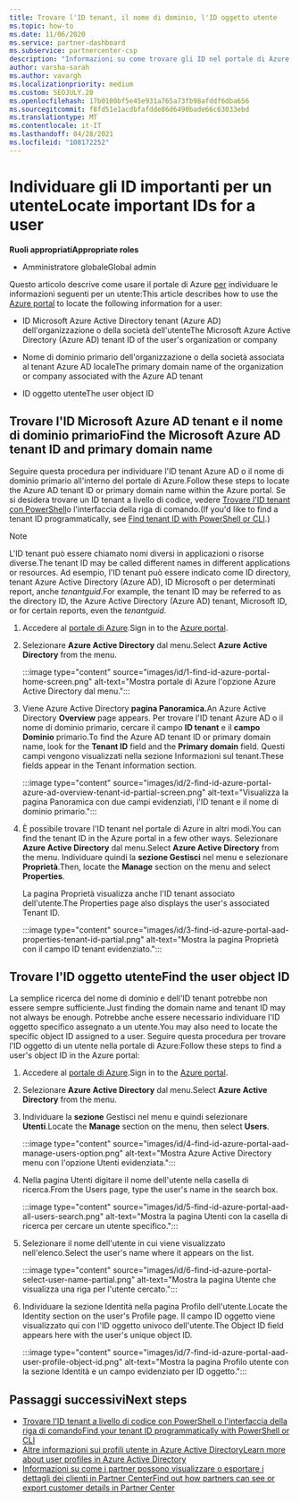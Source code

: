 ```yaml
---
title: Trovare l'ID tenant, il nome di dominio, l'ID oggetto utente
ms.topic: how-to
ms.date: 11/06/2020
ms.service: partner-dashboard
ms.subservice: partnercenter-csp
description: "Informazioni su come trovare gli ID nel portale di Azure: ID tenant, nome di dominio o ID oggetto utente specifico Azure AD'organizzazione. Alcune attività necessitano di queste informazioni."
author: varsha-sarah
ms.author: vavargh
ms.localizationpriority: medium
ms.custom: SEOJULY.20
ms.openlocfilehash: 17b0100bf5e45e931a765a73fb98afddf6dba656
ms.sourcegitcommit: f8fd51e1acdbfafdde86d6490bade66c63033ebd
ms.translationtype: MT
ms.contentlocale: it-IT
ms.lasthandoff: 04/28/2021
ms.locfileid: "108172252"
---
```

# <a name="locate-important-ids-for-a-user"></a><span data-ttu-id="2d06e-104">Individuare gli ID importanti per un utente</span><span class="sxs-lookup"><span data-stu-id="2d06e-104">Locate important IDs for a user</span></span>

<span data-ttu-id="2d06e-105">**Ruoli appropriati**</span><span class="sxs-lookup"><span data-stu-id="2d06e-105">**Appropriate roles**</span></span>

- <span data-ttu-id="2d06e-106">Amministratore globale</span><span class="sxs-lookup"><span data-stu-id="2d06e-106">Global admin</span></span>

<span data-ttu-id="2d06e-107">Questo articolo descrive come usare il portale di Azure [per](https://portal.azure.com/) individuare le informazioni seguenti per un utente:</span><span class="sxs-lookup"><span data-stu-id="2d06e-107">This article describes how to use the [Azure portal](https://portal.azure.com/) to locate the following information for a user:</span></span>

- <span data-ttu-id="2d06e-108">ID Microsoft Azure Active Directory tenant (Azure AD) dell'organizzazione o della società dell'utente</span><span class="sxs-lookup"><span data-stu-id="2d06e-108">The Microsoft Azure Active Directory (Azure AD) tenant ID of the user's organization or company</span></span>

- <span data-ttu-id="2d06e-109">Nome di dominio primario dell'organizzazione o della società associata al tenant Azure AD locale</span><span class="sxs-lookup"><span data-stu-id="2d06e-109">The primary domain name of the organization or company associated with the Azure AD tenant</span></span>

- <span data-ttu-id="2d06e-110">ID oggetto utente</span><span class="sxs-lookup"><span data-stu-id="2d06e-110">The user object ID</span></span>

## <a name="find-the-microsoft-azure-ad-tenant-id-and-primary-domain-name"></a><span data-ttu-id="2d06e-111">Trovare l'ID Microsoft Azure AD tenant e il nome di dominio primario</span><span class="sxs-lookup"><span data-stu-id="2d06e-111">Find the Microsoft Azure AD tenant ID and primary domain name</span></span>

<span data-ttu-id="2d06e-112">Seguire questa procedura per individuare l'ID tenant Azure AD o il nome di dominio primario all'interno del portale di Azure.</span><span class="sxs-lookup"><span data-stu-id="2d06e-112">Follow these steps to locate the Azure AD tenant ID or primary domain name within the Azure portal.</span></span> <span data-ttu-id="2d06e-113">Se si desidera trovare un ID tenant a livello di codice, vedere [Trovare l'ID tenant con PowerShell](/azure/active-directory/fundamentals/active-directory-how-to-find-tenant.md#find-tenant-id-with-powershell)o l'interfaccia della riga di comando.</span><span class="sxs-lookup"><span data-stu-id="2d06e-113">(If you'd like to find a tenant ID programmatically, see [Find tenant ID with PowerShell or CLI](/azure/active-directory/fundamentals/active-directory-how-to-find-tenant.md#find-tenant-id-with-powershell).)</span></span>

> [!NOTE]
> <span data-ttu-id="2d06e-114">L'ID tenant può essere chiamato nomi diversi in applicazioni o risorse diverse.</span><span class="sxs-lookup"><span data-stu-id="2d06e-114">The tenant ID may be called different names in different applications or resources.</span></span> <span data-ttu-id="2d06e-115">Ad esempio, l'ID tenant può essere indicato come ID directory, tenant Azure Active Directory (Azure AD), ID Microsoft o per determinati report, anche *tenantguid*.</span><span class="sxs-lookup"><span data-stu-id="2d06e-115">For example, the tenant ID may be referred to as the directory ID, the Azure Active Directory (Azure AD) tenant, Microsoft ID, or for certain reports, even the *tenantguid*.</span></span>

1. <span data-ttu-id="2d06e-116">Accedere al [portale di Azure](https://portal.azure.com/).</span><span class="sxs-lookup"><span data-stu-id="2d06e-116">Sign in to the [Azure portal](https://portal.azure.com/).</span></span>

2. <span data-ttu-id="2d06e-117">Selezionare **Azure Active Directory** dal menu.</span><span class="sxs-lookup"><span data-stu-id="2d06e-117">Select **Azure Active Directory** from the menu.</span></span>

   :::image type="content" source="images/id/1-find-id-azure-portal-home-screen.png" alt-text="Mostra portale di Azure l'opzione Azure Active Directory dal menu.":::

3. <span data-ttu-id="2d06e-119">Viene Azure Active Directory **pagina Panoramica.**</span><span class="sxs-lookup"><span data-stu-id="2d06e-119">An Azure Active Directory **Overview** page appears.</span></span> <span data-ttu-id="2d06e-120">Per trovare l'ID tenant Azure AD o il nome di dominio primario, cercare il campo **ID tenant** e il **campo Dominio** primario.</span><span class="sxs-lookup"><span data-stu-id="2d06e-120">To find the Azure AD tenant ID or primary domain name, look for the **Tenant ID** field and the **Primary domain** field.</span></span> <span data-ttu-id="2d06e-121">Questi campi vengono visualizzati nella sezione Informazioni sul tenant.</span><span class="sxs-lookup"><span data-stu-id="2d06e-121">These fields appear in the Tenant information section.</span></span>

   :::image type="content" source="images/id/2-find-id-azure-portal-azure-ad-overview-tenant-id-partial-screen.png" alt-text="Visualizza la pagina Panoramica con due campi evidenziati, l'ID tenant e il nome di dominio primario.":::

4. <span data-ttu-id="2d06e-123">È possibile trovare l'ID tenant nel portale di Azure in altri modi.</span><span class="sxs-lookup"><span data-stu-id="2d06e-123">You can find the tenant ID in the Azure portal in a few other ways.</span></span> <span data-ttu-id="2d06e-124">Selezionare **Azure Active Directory** dal menu.</span><span class="sxs-lookup"><span data-stu-id="2d06e-124">Select **Azure Active Directory** from the menu.</span></span> <span data-ttu-id="2d06e-125">Individuare quindi la **sezione Gestisci** nel menu e selezionare **Proprietà**.</span><span class="sxs-lookup"><span data-stu-id="2d06e-125">Then, locate the **Manage** section on the menu and select **Properties**.</span></span>

   <span data-ttu-id="2d06e-126">La pagina Proprietà visualizza anche l'ID tenant associato dell'utente.</span><span class="sxs-lookup"><span data-stu-id="2d06e-126">The Properties page also displays the user's associated Tenant ID.</span></span>

   :::image type="content" source="images/id/3-find-id-azure-portal-aad-properties-tenant-id-partial.png" alt-text="Mostra la pagina Proprietà con il campo ID tenant evidenziato.":::

## <a name="find-the-user-object-id"></a><span data-ttu-id="2d06e-128">Trovare l'ID oggetto utente</span><span class="sxs-lookup"><span data-stu-id="2d06e-128">Find the user object ID</span></span>

<span data-ttu-id="2d06e-129">La semplice ricerca del nome di dominio e dell'ID tenant potrebbe non essere sempre sufficiente.</span><span class="sxs-lookup"><span data-stu-id="2d06e-129">Just finding the domain name and tenant ID may not always be enough.</span></span> <span data-ttu-id="2d06e-130">Potrebbe anche essere necessario individuare l'ID oggetto specifico assegnato a un utente.</span><span class="sxs-lookup"><span data-stu-id="2d06e-130">You may also need to locate the specific object ID assigned to a user.</span></span> <span data-ttu-id="2d06e-131">Seguire questa procedura per trovare l'ID oggetto di un utente nella portale di Azure:</span><span class="sxs-lookup"><span data-stu-id="2d06e-131">Follow these steps to find a user's object ID in the Azure portal:</span></span>

1. <span data-ttu-id="2d06e-132">Accedere al [portale di Azure](https://portal.azure.com/).</span><span class="sxs-lookup"><span data-stu-id="2d06e-132">Sign in to the [Azure portal](https://portal.azure.com/).</span></span>

2. <span data-ttu-id="2d06e-133">Selezionare **Azure Active Directory** dal menu.</span><span class="sxs-lookup"><span data-stu-id="2d06e-133">Select **Azure Active Directory** from the menu.</span></span>

3. <span data-ttu-id="2d06e-134">Individuare la **sezione** Gestisci nel menu e quindi selezionare **Utenti**.</span><span class="sxs-lookup"><span data-stu-id="2d06e-134">Locate the **Manage** section on the menu, then select **Users**.</span></span>

      :::image type="content" source="images/id/4-find-id-azure-portal-aad-manage-users-option.png" alt-text="Mostra Azure Active Directory menu con l'opzione Utenti evidenziata.":::

4. <span data-ttu-id="2d06e-136">Nella pagina Utenti digitare il nome dell'utente nella casella di ricerca.</span><span class="sxs-lookup"><span data-stu-id="2d06e-136">From the Users page, type the user's name in the search box.</span></span>

      :::image type="content" source="images/id/5-find-id-azure-portal-aad-all-users-search.png" alt-text="Mostra la pagina Utenti con la casella di ricerca per cercare un utente specifico.":::

5. <span data-ttu-id="2d06e-138">Selezionare il nome dell'utente in cui viene visualizzato nell'elenco.</span><span class="sxs-lookup"><span data-stu-id="2d06e-138">Select the user's name where it appears on the list.</span></span>  

      :::image type="content" source="images/id/6-find-id-azure-portal-select-user-name-partial.png" alt-text="Mostra la pagina Utente che visualizza una riga per l'utente cercato.":::

6. <span data-ttu-id="2d06e-140">Individuare la sezione Identità nella pagina Profilo dell'utente.</span><span class="sxs-lookup"><span data-stu-id="2d06e-140">Locate the Identity section on the user's Profile page.</span></span> <span data-ttu-id="2d06e-141">Il campo ID oggetto viene visualizzato qui con l'ID oggetto univoco dell'utente.</span><span class="sxs-lookup"><span data-stu-id="2d06e-141">The Object ID field appears here with the user's unique object ID.</span></span>

      :::image type="content" source="images/id/7-find-id-azure-portal-aad-user-profile-object-id.png" alt-text="Mostra la pagina Profilo utente con la sezione Identità e un campo evidenziato per ID oggetto.":::

## <a name="next-steps"></a><span data-ttu-id="2d06e-143">Passaggi successivi</span><span class="sxs-lookup"><span data-stu-id="2d06e-143">Next steps</span></span>

- [<span data-ttu-id="2d06e-144">Trovare l'ID tenant a livello di codice con PowerShell o l'interfaccia della riga di comando</span><span class="sxs-lookup"><span data-stu-id="2d06e-144">Find your tenant ID programmatically with PowerShell or CLI</span></span>](/azure/active-directory/fundamentals/active-directory-how-to-find-tenant)
- [<span data-ttu-id="2d06e-145">Altre informazioni sui profili utente in Azure Active Directory</span><span class="sxs-lookup"><span data-stu-id="2d06e-145">Learn more about user profiles in Azure Active Directory</span></span>](/azure/active-directory/fundamentals/active-directory-users-profile-azure-portal)
- [<span data-ttu-id="2d06e-146">Informazioni su come i partner possono visualizzare o esportare i dettagli dei clienti in Partner Center</span><span class="sxs-lookup"><span data-stu-id="2d06e-146">Find out how partners can see or export customer details in Partner Center</span></span>](see-your-customer-list.md)

